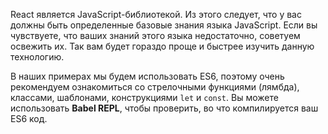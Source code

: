
React является JavaScript-библиотекой. Из этого следует, что у вас должны быть определенные базовые знания языка JavaScript. Если вы чувствуете, что ваших знаний этого языка недостаточно, советуем освежить их. Так вам будет гораздо проще и быстрее изучить данную технологию.

В наших примерах мы будем использовать ES6, поэтому очень рекомендуем ознакомиться со стрелочными функциями (лямбда), классами, шаблонами, конструкциями `let` и `const`. Вы можете использовать **Babel REPL**, чтобы проверить, во что компилируется ваш ES6 код.

